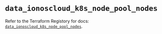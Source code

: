# `data_ionoscloud_k8s_node_pool_nodes`

Refer to the Terraform Registory for docs: [`data_ionoscloud_k8s_node_pool_nodes`](https://registry.terraform.io/providers/ionos-cloud/ionoscloud/6.4.4/docs/data-sources/k8s_node_pool_nodes).
